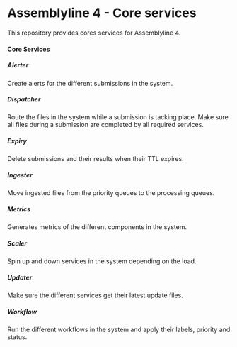 # Assemblyline 4 - Core services

This repository provides cores services for Assemblyline 4.

#### Core Services 

##### Alerter 

Create alerts for the different submissions in the system.

##### Dispatcher

Route the files in the system while a submission is tacking place. Make sure all files during a submission are completed by all required services.

##### Expiry

Delete submissions and their results when their TTL expires.

##### Ingester

Move ingested files from the priority queues to the processing queues.

##### Metrics

Generates metrics of the different components in the system.

##### Scaler

Spin up and down services in the system depending on the load.

##### Updater

Make sure the different services get their latest update files.

##### Workflow

Run the different workflows in the system and apply their labels, priority and status.
